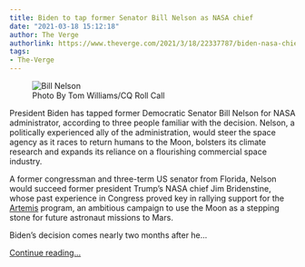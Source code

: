 ```yaml
---
title: Biden to tap former Senator Bill Nelson as NASA chief
date: "2021-03-18 15:12:18"
author: The Verge
authorlink: https://www.theverge.com/2021/3/18/22337787/biden-nasa-chief-choice-senator-bill-nelson
tags:
- The-Verge
---
```

<figure>
      <img alt="Bill Nelson" src="https://cdn.vox-cdn.com/thumbor/FhPFCBVLEV2MGImCe3ghkwp_GMo=/0x0:4607x3071/1310x873/cdn.vox-cdn.com/uploads/chorus_image/image/68987479/507326628.0.jpg" />
        <figcaption>Photo By Tom Williams/CQ Roll Call</figcaption>
    </figure>

  <p id="yvRV9i">President Biden has tapped former Democratic Senator Bill Nelson for NASA administrator, according to three people familiar with the decision. Nelson, a politically experienced ally of the administration, would steer the space agency as it races to return humans to the Moon, bolsters its climate research and expands its reliance on a flourishing commercial space industry.</p>
<p id="LBJ57w">A former congressman and three-term US senator from Florida, Nelson would succeed former president Trump’s NASA chief Jim Bridenstine, whose past experience in Congress proved key in rallying support for the <a href="https://www.theverge.com/2021/3/12/22323621/trump-moon-program-artemis-biden-nasa-timeline">Artemis</a> program, an ambitious campaign to use the Moon as a stepping stone for future astronaut missions to Mars.</p>
<p id="gFkNiE">Biden’s decision comes nearly two months after he...</p>
  <p>
    <a href="https://www.theverge.com/2021/3/18/22337787/biden-nasa-chief-choice-senator-bill-nelson">Continue reading&hellip;</a>
  </p>
